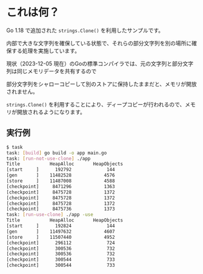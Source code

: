 # これは何？

Go 1.18 で追加された ```strings.Clone()``` を利用したサンプルです。

内部で大きな文字列を確保している状態で、それらの部分文字列を別の場所に確保する処理を実施しています。

現状（2023-12-05 現在）のGoの標準コンパイラでは、元の文字列と部分文字列は同じメモリデータを共有するので

部分文字列をシャローコピーして別のストアに保持したままだと、メモリが開放されません。

```strings.Clone()``` を利用することにより、ディープコピーが行われるので、メモリが開放されるようになります。

## 実行例

```sh
$ task
task: [build] go build -o app main.go
task: [run-not-use-clone] ./app
Title           HeapAlloc       HeapObjects
[start     ]      192792             144
[gen       ]    11482528            4576
[store     ]    11487008            4588
[checkpoint]     8471296            1363
[checkpoint]     8475728            1372
[checkpoint]     8475728            1372
[checkpoint]     8475728            1372
[checkpoint]     8475736            1373
task: [run-use-clone] ./app -use
Title           HeapAlloc       HeapObjects
[start     ]      192824             144
[gen       ]    11497632            4607
[store     ]    11507440            4952
[checkpoint]      296112             724
[checkpoint]      300536             732
[checkpoint]      300536             732
[checkpoint]      300544             733
[checkpoint]      300544             733
```
